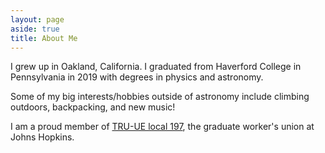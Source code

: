 ```yaml
---
layout: page
aside: true
title: About Me
---
```


I grew up in Oakland, California. I graduated from Haverford College in Pennsylvania in 2019 with degrees in physics and astronomy.

Some of my big interests/hobbies outside of astronomy include climbing outdoors, backpacking, and new music!

I am a proud member of <a href="https://trujhu.org">TRU-UE local 197</a>, the graduate worker's union at Johns Hopkins.
